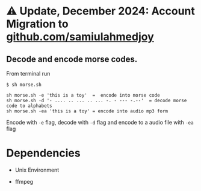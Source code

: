 # ⚠ Update, December 2024: Account Migration to [github.com/samiulahmedjoy](https://samiulahmedjoy)

## Decode and encode morse codes.

From terminal run

```
$ sh morse.sh

sh morse.sh -e 'this is a toy'  =  encode into morse code
sh morse.sh -d '- .... .. ... .. ... -. - --- -.--'  = decode morse code to alphabets
sh morse.sh -ea 'this is a toy' = encode into audio mp3 form
```

Encode with `-e` flag, decode with `-d` flag and encode to a audio file with `-ea` flag

# Dependencies

* Unix Environment

* ffmpeg

